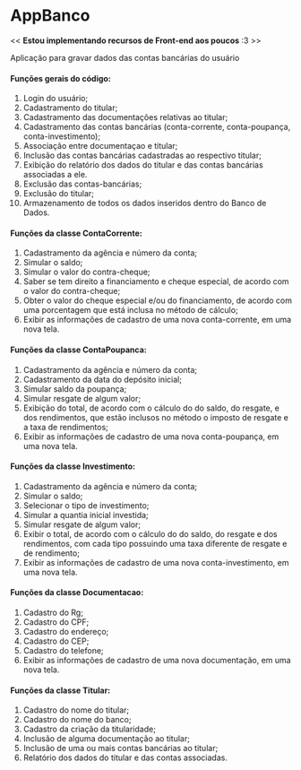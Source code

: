 # AppBanco

<< <b>Estou implementando recursos de Front-end aos poucos</b> :3 >>

Aplicação para gravar dados das contas bancárias do usuário

<h4><b>Funções gerais do código:</b></h4>
<ol>
<li>Login do usuário;</li>
<li>Cadastramento do titular;</li>
<li>Cadastramento das documentações relativas ao titular;</li>
<li>Cadastramento das contas bancárias (conta-corrente, conta-poupança, conta-investimento);</li>
<li>Associação entre documentaçao e titular;</li>
<li>Inclusão das contas bancárias cadastradas ao respectivo titular;</li>
<li>Exibição do relatório dos dados do titular e das contas bancárias associadas a ele.</li>
<li>Exclusão das contas-bancárias;</li>
<li>Exclusão do titular;</li>
<li>Armazenamento de todos os dados inseridos dentro do Banco de Dados.</li>
  </ol>

<h4><b>Funções da classe ContaCorrente:</b></h4>

<ol>
<li>Cadastramento da agência e número da conta;</li>
<li>Simular o saldo;</li>
<li>Simular o valor do contra-cheque;</li>
<li>Saber se tem direito a financiamento e cheque especial, de acordo com o valor do contra-cheque;</li>
<li>Obter o valor do cheque especial e/ou do financiamento, de acordo com uma porcentagem que está inclusa no método de cálculo;</li>
<li>Exibir as informações de cadastro de uma nova conta-corrente, em uma nova tela.</li>
 </ol>

<h4><b>Funções da classe ContaPoupanca:</b></h4>

<ol>
<li>Cadastramento da agência e número da conta;</li>
<li>Cadastramento da data do depósito inicial;</li>
<li>Simular saldo da poupança;</li>
<li>Simular resgate de algum valor;</li>
<li>Exibição do total, de acordo com o cálculo do do saldo, do resgate, e dos rendimentos, que estão inclusos no método o imposto de resgate e a taxa de rendimentos;</li>
<li>Exibir as informações de cadastro de uma nova conta-poupança, em uma nova tela.</li>
</ol>

<h4><b>Funções da classe Investimento:</b></h4>

<ol>
<li>Cadastramento da agência e número da conta;</li>
<li>Simular o saldo;</li>
<li>Selecionar o tipo de investimento;</li>
<li>Simular a quantia inicial investida;</li>
<li>Simular resgate de algum valor;</li>
<li>Exibir o total, de acordo com o cálculo do do saldo, do resgate e dos rendimentos, com cada tipo possuindo uma taxa diferente de resgate e de rendimento;</li>
<li>Exibir as informações de cadastro de uma nova conta-investimento, em uma nova tela.</li>
</ol>

<h4><b>Funções da classe Documentacao:</b></h4>

<ol>
<li>Cadastro do Rg;</li>
<li>Cadastro do CPF;</li>
<li>Cadastro do endereço;</li>
<li>Cadastro do CEP;</li>
<li>Cadastro do telefone;</li>
<li>Exibir as informações de cadastro de uma nova documentação, em uma nova tela.</li>
</ol>
  
<h4><b>Funções da classe Titular:</b></h4>

<ol>
<li>Cadastro do nome do titular;</li>
<li>Cadastro do nome do banco;</li>
<li>Cadastro da criação da titularidade;</li>
<li>Inclusão de alguma documentação ao titular;</li>
<li>Inclusão de uma ou mais contas bancárias ao titular;</li>
<li>Relatório dos dados do titular e das contas associadas.</li>
</ol>
